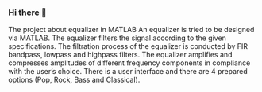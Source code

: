 ### Hi there 👋
The project about equalizer in MATLAB
An equalizer is tried to be designed via MATLAB. The equalizer filters the signal 
according to the given specifications. The filtration process of the equalizer is conducted by 
FIR bandpass, lowpass and highpass filters. The equalizer amplifies and compresses 
amplitudes of different frequency components in compliance with the user’s choice. 
There is a user interface and there are 4 prepared options (Pop, Rock, Bass and 
Classical).
